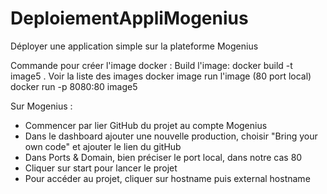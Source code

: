 # DeploiementAppliMogenius
Déployer une application simple sur la plateforme Mogenius

Commande pour créer l'image docker : 
  Build l'image:
    docker build -t image5 . 
  Voir la liste des images
    docker image
  run l'image (80 port local)
    docker run -p 8080:80 image5

Sur Mogenius : 
  - Commencer par lier GitHub du projet au compte Mogenius
  - Dans le dashboard ajouter une nouvelle production, choisir "Bring your own code" et ajouter le lien du gitHub
  - Dans Ports & Domain, bien préciser le port local, dans notre cas 80
  - Cliquer sur start pour lancer le projet
  - Pour accéder au projet, cliquer sur hostname puis external hostname
